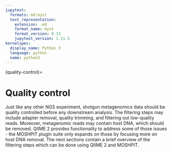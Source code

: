 ```yaml
---
jupytext:
  formats: md:myst
  text_representation:
    extension: .md
    format_name: myst
    format_version: 0.13
    jupytext_version: 1.11.5
kernelspec:
  display_name: Python 3
  language: python
  name: python3
---
```

(quality-control)=
# Quality control
Just like any other NGS experiment, shotgun metagenomics data should be quality controlled before any downstream analysis. 
The filtering steps may include adapter removal, quality trimming, and filtering out low-quality reads. Moreover, metagenomic
reads may contain host DNA, which should be removed. QIIME 2 provides functionality to address some of those issues - the 
MOSHPIT plugin suite only expands on those by focusing more on host DNA removal. The next sections contain a brief overview 
of the filtering steps which can be done using QIIME 2 and MOSHPIT.
